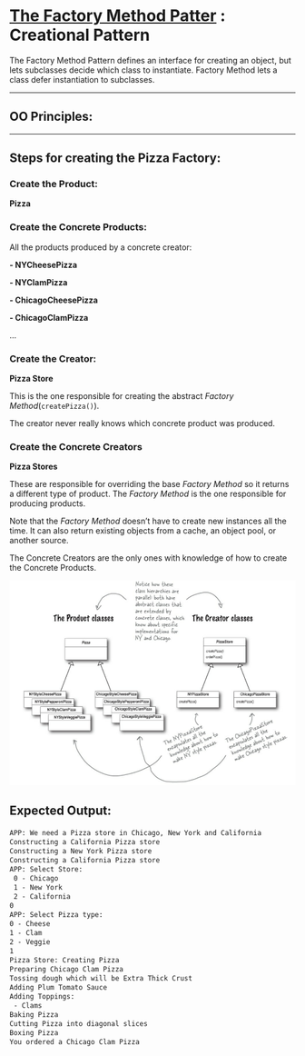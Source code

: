 # [The Factory Method Patter](https://refactoring.guru/design-patterns/factory-method) : Creational Pattern
The Factory Method Pattern defines an interface for creating an object, but lets subclasses decide which class to instantiate. Factory Method lets a class defer instantiation to subclasses.

---
## OO Principles:
---
## Steps for creating the Pizza Factory:
### Create the Product:
**Pizza**
### Create the Concrete Products:
All the products produced by a concrete creator:

**- NYCheesePizza**

**- NYClamPizza**

**- ChicagoCheesePizza**

**- ChicagoClamPizza**

...
### Create the Creator:
**Pizza Store**

This is the one responsible for creating the abstract *Factory Method*(`createPizza()`).

The creator never really knows which concrete product was produced.

### Create the Concrete Creators
**Pizza Stores**

These are responsible for overriding the base *Factory Method* so it returns a different type of product. The *Factory Method* is the one responsible for producing products. 

Note that the *Factory Method* doesn’t have to create new instances all the time. It can also return existing objects from a cache, an object pool, or another source.

The Concrete Creators are the only ones with knowledge of how to create the Concrete Products.

![](PizzaFactory.png)
## Expected Output:
```
APP: We need a Pizza store in Chicago, New York and California
Constructing a California Pizza store
Constructing a New York Pizza store
Constructing a California Pizza store
APP: Select Store:
 0 - Chicago
 1 - New York
 2 - California
0
APP: Select Pizza type:
0 - Cheese
1 - Clam
2 - Veggie
1
Pizza Store: Creating Pizza
Preparing Chicago Clam Pizza
Tossing dough which will be Extra Thick Crust
Adding Plum Tomato Sauce
Adding Toppings:
 - Clams
Baking Pizza
Cutting Pizza into diagonal slices
Boxing Pizza
You ordered a Chicago Clam Pizza
```